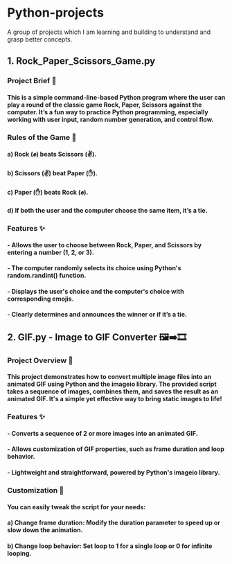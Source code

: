 # Python-projects
A group of projects which I am learning and building to understand and grasp better concepts. 

## 1. Rock_Paper_Scissors_Game.py
### Project Brief 📄
#### This is a simple command-line-based Python program where the user can play a round of the classic game Rock, Paper, Scissors against the computer. It’s a fun way to practice Python programming, especially working with user input, random number generation, and control flow.
### Rules of the Game 📜
#### a) Rock (✊) beats Scissors (✌).
#### b) Scissors (✌) beat Paper (✋).
#### c) Paper (✋) beats Rock (✊).
#### d) If both the user and the computer choose the same item, it’s a tie.
### Features ✨
#### - Allows the user to choose between Rock, Paper, and Scissors by entering a number (1, 2, or 3).
#### - The computer randomly selects its choice using Python's random.randint() function.
#### - Displays the user's choice and the computer's choice with corresponding emojis.
#### - Clearly determines and announces the winner or if it’s a tie.

## 2. GIF.py - Image to GIF Converter 🖼️➡️🎞️
### Project Overview 📄
#### This project demonstrates how to convert multiple image files into an animated GIF using Python and the imageio library. The provided script takes a sequence of images, combines them, and saves the result as an animated GIF. It's a simple yet effective way to bring static images to life!
### Features ✨
#### - Converts a sequence of 2 or more images into an animated GIF.
#### - Allows customization of GIF properties, such as frame duration and loop behavior.
#### - Lightweight and straightforward, powered by Python's imageio library.
### Customization 🚀
#### You can easily tweak the script for your needs:
#### a) Change frame duration: Modify the duration parameter to speed up or slow down the animation.
#### b) Change loop behavior: Set loop to 1 for a single loop or 0 for infinite looping.

